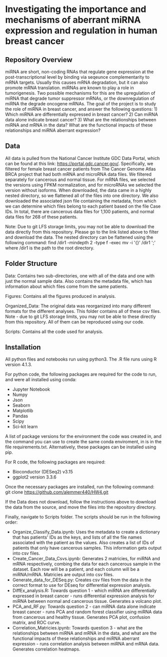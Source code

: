 # Investigating the importance and mechanisms of aberrant miRNA expression and regulation in human breast cancer 

## Repository Overview

miRNA are short, non-coding RNAs that regulate gene expression at the post-transcriptional level by binding via seqeunce complementarity to mRNA targets. Usually this causes mRNA degradation, but it can also promote mRNA translation. miRNAs are known to play a role in tumorigenesis. Two possible mechanisms for this are the upregulation of miRNA that degrade tumor suppressor mRNAs, or the downregulation of miRNA the degrade oncogene mRNAs. The goal of the project is to study the role of miRNA in breast cancer, and answer the following questions: 1) Which miRNA are differentially expressed in breast cancer? 2) Can miRNA data alone indicate breast cancer? 3) What are the relationships between miRNA and mRNA in the data? What are the functional impacts of these relationships and miRNA aberrant expression? 

## Data

All data is pulled from the National Cancer Institute GDC Data Portal, which can be found at this link: https://portal.gdc.cancer.gov/. Specifically, we filtered for female breast cancer patients from The Cancer Genome Atlas BRCA project that had both mRNA and microRNA data files. We filtered separately for cancerous and normal tissue. For mRNA files, we selected the versions using FPKM normalization, and for microRNAs we selected the version without isoforms. When downloaded, the data came in a highly nested directory, so we flattened all of the files into one directory. We also downloaded the associated json file containing the metadata, from which we can determine which files belong to each patient based on the file Case IDs. In total, there are cancerous data files for 1,100 patients, and normal data files for 268 of these patients. 

Note: Due to git LFS storage limits, you may not be able to download the data directly from this repository. Please go to the link listed above to filter and download the data. The nested directory can be flattened using the following command:
find /dir1 -mindepth 2 -type f -exec mv -i '{}' /dir1 ';'
where /dir1 is the path to the root directory. 

## Folder Structure

Data: Contains two sub-directories, one with all of the data and one with just the normal sample data. Also contains the metadata file, which has information about which files come from the same patients. 

Figures: Contains all the figures produced in analysis.

Organized_Data: The original data was reorganized into many different formats for the different analyses. This folder contains all of these csv files. Note - due to git LFS storage limits, you may not be able to these directly from this repository. All of them can be reproduced using our code.

Scripts: Contains all the code used for analysis. 

## Installation

All python files and notebooks run using python3. The .R file runs using R version 4.1.3.

For python code, the following packages are required for the code to run, and were all installed using conda:
* Jupyter Notebook
* Numpy
* Json
* Seaborn
* Matplotlib
* Pandas
* Scipy
* Sci-kit learn

A list of package versions for the environment the code was created in, and the command you can use to create the same conda enviroment, in is in the file requirements.txt. Alternatively, these packages can be installed using pip. 

For R code, the following packages are required: 
* Bioconductor (DESeq2) v3.15
* ggplot2 version 3.3.6

Once the necessary packages are installed, run the following command:  
git clone https://github.com/alemmer440/HW4.git

If the Data does not download, follow the instructions above to download the data from the source, and move the files into the repository directory.

Finally, navigate to Scripts folder. The scripts should be run in the following order:
* Organize_Classify_Data.ipynb: Uses the metadata to create a dictionary that has patients' IDs as the keys, and lists of all the file names associated with the patient as the values. Also creates a list of IDs of patients that only have cancerous samples. This information gets output into csv files.
* Create_Cancer_Data_Csvs.ipynb: Generates 2 matricies, for miRNA and mRNA respectively, combing the data for each cancerous sample in the dataset. Each row will be a patient, and each column will be a miRNA/mRNA. Matricies are output into csv files.
* Generate_data_for_DESeq.py: Creates csv files from the data in the correct format to use for DEseq for differential expression analysis.
* DiffEx_analysis.R: Towards question 1 - which miRNA are differentially expressed in breast cancer - runs differential expression analysis for miRNA between normal and cancerous tissue. Generates a volcano plot.
* PCA_and_RF.py: Towards question 2 - can miRNA data alone indicate breast cancer - runs PCA and random forest classifier using miRNA data from cancerous and healthy tissue. Generates PCA plot, confusion matrix, and ROC curve.
* Correlation_Matricies.ipynb: Towards question 3 - what are the relationships between miRNA and mRNA in the data, and what are the functional impacts of these relationships and miRNA aberrant expression - runs correlation analysis between miRNA and mRNA data. Generates correlation heatmaps.
